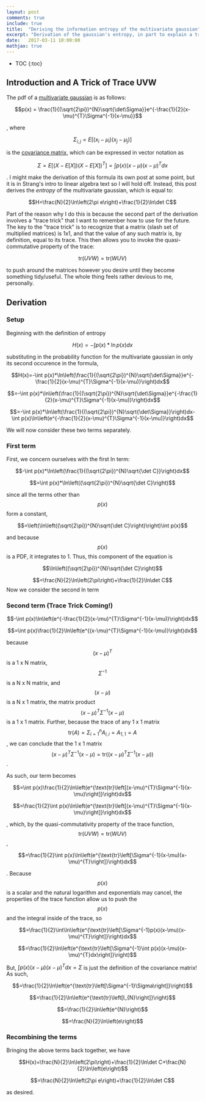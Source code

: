 ```yaml
---
layout: post
comments: true
include: true
title:  "Deriving the information entropy of the multivariate gaussian"
excerpt: "Derivation of the gaussian's entropy, in part to explain a trace trick."
date:   2017-03-11 10:00:00
mathjax: true
---
```


* TOC
{:toc}

## Introduction and A Trick of Trace UVW

The pdf of a [multivariate gaussian](https://en.wikipedia.org/wiki/Multivariate_normal_distribution) is as follows:

$$p(x) = \frac{1}{(\sqrt{2\pi})^{N}\sqrt{\det\Sigma}}e^{-\frac{1}{2}(x-\mu)^{T}\Sigma^{-1}(x-\mu)}$$

, where

$$\Sigma_{i,j} = E[(x_{i} - \mu_{i})(x_{j} - \mu_{j})]$$

is the [covariance matrix](https://en.wikipedia.org/wiki/Covariance_matrix), which can be expressed in vector notation as

$$\Sigma = E[(X-E[X])(X-E[X])^{T}] = \int p(x)(x-\mu)(x-\mu)^{T}dx$$

. I might make the derivation of this formula its own post at some point, but it is in Strang's intro to linear algebra text so I will hold off.  Instead, this post derives the *entropy* of the multivariate gaussian, which is equal to:

$$H=\frac{N}{2}\ln\left(2\pi e\right)+\frac{1}{2}\ln\det C$$

Part of the reason why I do this is because the second part of the derivation involves a "trace trick" that I want to remember how to use for the future.  The key to the "trace trick" is to recognize that a matrix (slash set of multiplied matrices) is 1x1, and that the value of any such matrix is, by definition, equal to its trace.  This then allows you to invoke the quasi-commutative property of the trace:

$$\text{tr}(UVW)=\text{tr}(WUV)$$

to push around the matrices however you desire until they become something tidy/useful.  The whole thing feels rather devious to me, personally.

## Derivation
### Setup 

Beginning with the definition of entropy

$$H(x)=-\int p(x)*\ln p(x)dx$$

substituting in the probability function for the multivariate gaussian
in only its second occurence in the formula,

$$H(x)=-\int p(x)*\ln\left(\frac{1}{(\sqrt{2\pi})^{N}\sqrt{\det\Sigma}}e^{-\frac{1}{2}(x-\mu)^{T}\Sigma^{-1}(x-\mu)}\right)dx$$

$$=-\int p(x)*\ln\left(\frac{1}{(\sqrt{2\pi})^{N}\sqrt{\det\Sigma}}e^{-\frac{1}{2}(x-\mu)^{T}\Sigma^{-1}(x-\mu)}\right)dx$$

$$=-\int p(x)*\ln\left(\frac{1}{(\sqrt{2\pi})^{N}\sqrt{\det\Sigma}}\right)dx-\int p(x)\ln\left(e^{-\frac{1}{2}(x-\mu)^{T}\Sigma^{-1}(x-\mu)}\right)dx$$

We will now consider these two terms separately.

### First term

First, we concern ourselves with the first ln term:

$$-\int p(x)*\ln\left(\frac{1}{(\sqrt{2\pi})^{N}\sqrt{\det C}}\right)dx$$

$$=\int p(x)*\ln\left((\sqrt{2\pi})^{N}\sqrt{\det C}\right)$$

since all the terms other than $$p(x)$$ form a constant,

$$=\left(\ln\left((\sqrt{2\pi})^{N}\sqrt{\det C}\right)\right)\int p(x)$$

and because $$p(x)$$ is a PDF, it integrates to 1. Thus, this component of
the equation is

$$\ln\left((\sqrt{2\pi})^{N}\sqrt{\det C}\right)$$

$$=\frac{N}{2}\ln\left(2\pi\right)+\frac{1}{2}\ln\det C$$
Now we consider the second ln term


### Second term  (Trace Trick Coming!)

$$-\int p(x)\ln\left(e^{-\frac{1}{2}(x-\mu)^{T}\Sigma^{-1}(x-\mu)}\right)dx$$

$$=\int p(x)\frac{1}{2}\ln\left(e^{(x-\mu)^{T}\Sigma^{-1}(x-\mu)}\right)dx$$

because $$(x-\mu)^{T}$$ is a 1 x N matrix, $$\Sigma^{-1}$$ is a N x N
matrix, and $$(x-\mu)$$ is a N x 1 matrix, the matrix product
$$(x-\mu)^{T}\Sigma^{-1}(x-\mu)$$ is a 1 x 1 matrix. Further, because the
trace of any 1 x 1 matrix
$$\text{tr}(A)=\Sigma_{i=1}^{n}A_{i,i}=A_{1,1}=A$$, we can conclude that
the 1 x 1 matrix
$$(x-\mu)^{T}\Sigma^{-1}(x-\mu)=\text{tr}((x-\mu)^{T}\Sigma^{-1}(x-\mu))$$.

As such, our term becomes

$$=\int p(x)\frac{1}{2}\ln\left(e^{\text{tr}\left[(x-\mu)^{T}\Sigma^{-1}(x-\mu)\right]}\right)dx$$

$$=\frac{1}{2}\int p(x)\ln\left(e^{\text{tr}\left[(x-\mu)^{T}\Sigma^{-1}(x-\mu)\right]}\right)dx$$

, which, by the quasi-commutativity property of the trace function,
$$\text{tr}(UVW)=\text{tr}(WUV)$$,

$$=\frac{1}{2}\int p(x)\ln\left(e^{\text{tr}\left[\Sigma^{-1}(x-\mu)(x-\mu)^{T}\right]}\right)dx$$

. Because $$p(x)$$ is a scalar and the natural logarithm and exponentials
may cancel, the properties of the trace function allow us to push the
$$p(x)$$ and the integral inside of the trace, so

$$=\frac{1}{2}\int\ln\left(e^{\text{tr}\left[\Sigma^{-1}p(x)(x-\mu)(x-\mu)^{T}\right]}\right)dx$$

$$=\frac{1}{2}\ln\left(e^{\text{tr}\left[\Sigma^{-1}\int p(x)(x-\mu)(x-\mu)^{T}dx\right]}\right)$$

But, $\int p(x)(x-\mu)(x-\mu)^{T}dx=\Sigma$ is just the definition of the covariance matrix!  As such,

$$=\frac{1}{2}\ln\left(e^{\text{tr}\left[\Sigma^{-1}\Sigma\right]}\right)$$

$$=\frac{1}{2}\ln\left(e^{\text{tr}\left[I_{N}\right]}\right)$$

$$=\frac{1}{2}\ln\left(e^{N}\right)$$

$$=\frac{N}{2}\ln\left(e\right)$$

### Recombining the terms

Bringing the above terms back together, we have

$$H(x)=\frac{N}{2}\ln\left(2\pi\right)+\frac{1}{2}\ln\det C+\frac{N}{2}\ln\left(e\right)$$

$$=\frac{N}{2}\ln\left(2\pi e\right)+\frac{1}{2}\ln\det C$$

as desired.